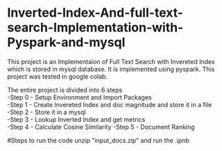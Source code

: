 # Inverted-Index-And-full-text-search-Implementation-with-Pyspark-and-mysql
This project is an Implementaion of Full Text Search with Invereted Index which is stored in mysql database. It is implemented using pyspark. This project was tested in google colab.

The entire project is divided into 6 steps  
-Step 0 - Setup Environment and Import Packages  
-Step 1 - Create Invereted Index and doc magnitude and store it in a file  
-Step 2 - Store it in a mysql  
-Step 3 - Lookup Inverted Index and get metrics  
-Step 4 - Calculate Cosine Similarity 
-Step 5 - Document Ranking


#Steps to run the code
unzip "input_docs.zip" and run the .ipnb

